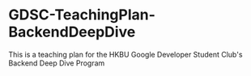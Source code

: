 # GDSC-TeachingPlan-BackendDeepDive
This is a teaching plan for the HKBU Google Developer Student Club's Backend Deep Dive Program
